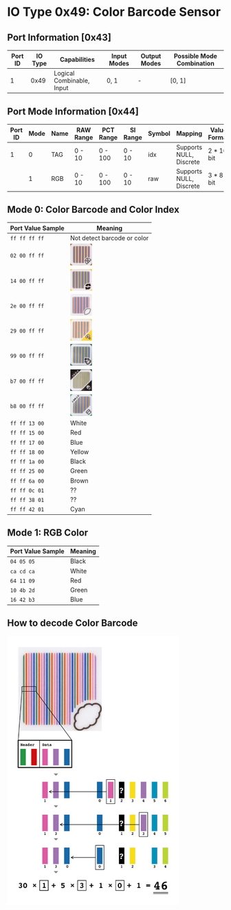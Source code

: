 # IO Type 0x49: Color Barcode Sensor

## Port Information [0x43]

| Port ID | IO Type | Capabilities | Input Modes | Output Modes | Possible Mode Combination |
| --- | --- | --- | --- | --- | --- |
| 1 | 0x49 | Logical Combinable, Input | 0, 1 | - | [0, 1] |

## Port Mode Information [0x44]

| Port ID | Mode | Name | RAW Range | PCT Range | SI Range | Symbol | Mapping | Value Format |
| --- | --- | --- | --- | --- | --- | --- | --- | --- |
| 1 | 0 | TAG | 0 - 10 | 0 - 100 | 0 - 10 | idx | Supports NULL, Discrete | 2 * 16 bit |
|  | 1 | RGB | 0 - 10 | 0 - 100 | 0 - 10 | raw | Supports NULL, Discrete | 3 * 8 bit |

## Mode 0: Color Barcode and Color Index

| Port Value Sample | Meaning |
| --- | --- |
| `ff ff ff ff` | Not detect barcode or color |
| `02 00 ff ff` | <img src="Images/barcode-0x02.jpg" width="50" /> |
| `14 00 ff ff` | <img src="Images/barcode-0x14.jpg" width="50" /> |
| `2e 00 ff ff` | <img src="Images/barcode-0x2e.jpg" width="50" /> |
| `29 00 ff ff` | <img src="Images/barcode-0x29.jpg" width="50" /> |
| `99 00 ff ff` | <img src="Images/barcode-0x99.jpg" width="50" /> |
| `b7 00 ff ff` | <img src="Images/barcode-0xb7.jpg" width="50" /> |
| `b8 00 ff ff` | <img src="Images/barcode-0xb8.jpg" width="50" /> |
| `ff ff 13 00` | White |
| `ff ff 15 00` | Red |
| `ff ff 17 00` | Blue |
| `ff ff 18 00` | Yellow |
| `ff ff 1a 00` | Black |
| `ff ff 25 00` | Green |
| `ff ff 6a 00` | Brown |
| `ff ff 0c 01` | ?? |
| `ff ff 38 01` | ?? |
| `ff ff 42 01` | Cyan |

## Mode 1: RGB Color

| Port Value Sample | Meaning |
| --- | --- |
| `04 05 05` | Black |
| `ca cd ca` | White |
| `64 11 09` | Red |
| `10 4b 2d` | Green |
| `16 42 b3` | Blue |

## How to decode Color Barcode

<img src="Images/how-to-decode-barcode.png" width="400" />

